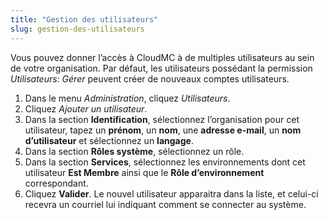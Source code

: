 ```yaml
---
title: "Gestion des utilisateurs"
slug: gestion-des-utilisateurs
---
```


Vous pouvez donner l’accès à CloudMC à de multiples utilisateurs au sein de votre organisation. Par défaut, les utilisateurs possédant la permission *Utilisateurs: Gérer* peuvent créer de nouveaux comptes utilisateurs.
1. Dans le menu *Administration*, cliquez *Utilisateurs*.
1. Cliquez *Ajouter un utilisateur*.
1. Dans la section **Identification**, sélectionnez l’organisation pour cet utilisateur, tapez un **prénom**, un **nom**, une **adresse e-mail**, un **nom d’utilisateur** et sélectionnez un **langage**.
1. Dans la section **Rôles système**, sélectionnez un rôle.
1. Dans la section **Services**, sélectionnez les environnements dont cet utilisateur **Est Membre** ainsi que le **Rôle d’environnement** correspondant.
1. Cliquez **Valider**. Le nouvel utilisateur apparaitra dans la liste, et celui-ci recevra un courriel lui indiquant comment se connecter au système.

